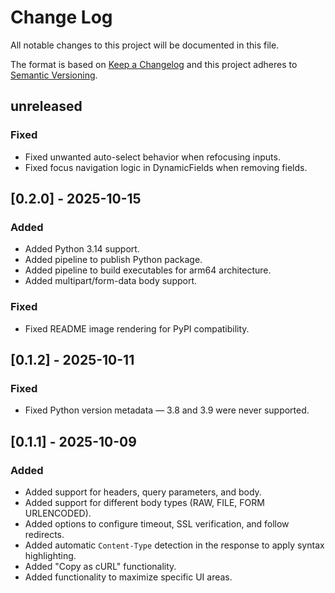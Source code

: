 # Change Log

All notable changes to this project will be documented in this file.

The format is based on [Keep a Changelog](http://keepachangelog.com/)
and this project adheres to [Semantic Versioning](http://semver.org/).

## unreleased

### Fixed

- Fixed unwanted auto-select behavior when refocusing inputs.
- Fixed focus navigation logic in DynamicFields when removing fields.

## [0.2.0] - 2025-10-15

### Added

- Added Python 3.14 support.
- Added pipeline to publish Python package.
- Added pipeline to build executables for arm64 architecture.
- Added multipart/form-data body support.

### Fixed

- Fixed README image rendering for PyPI compatibility.

## [0.1.2] - 2025-10-11

### Fixed

- Fixed Python version metadata — 3.8 and 3.9 were never supported.

## [0.1.1] - 2025-10-09

### Added

- Added support for headers, query parameters, and body.
- Added support for different body types (RAW, FILE, FORM URLENCODED).
- Added options to configure timeout, SSL verification, and follow redirects.
- Added automatic `Content-Type` detection in the response to apply syntax highlighting.
- Added "Copy as cURL" functionality.
- Added functionality to maximize specific UI areas.
